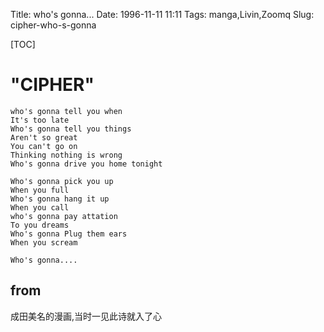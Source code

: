 Title: who's gonna...
Date: 1996-11-11 11:11
Tags: manga,Livin,Zoomq
Slug: cipher-who-s-gonna

[TOC]

# "CIPHER"

    who's gonna tell you when
    It's too late
    Who's gonna tell you things
    Aren't so great
    You can't go on
    Thinking nothing is wrong
    Who's gonna drive you home tonight

    Who's gonna pick you up
    When you full
    Who's gonna hang it up
    When you call
    who's gonna pay attation
    To you dreams
    Who's gonna Plug them ears
    When you scream

    Who's gonna....


## from

成田美名的漫画,当时一见此诗就入了心